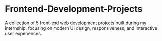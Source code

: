 # Frontend-Development-Projects
A collection of 5 front-end web development projects built during my internship, focusing on modern UI design, responsiveness, and interactive user experiences.
